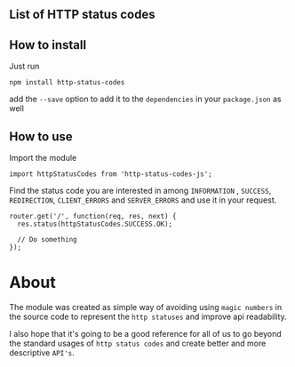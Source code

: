## List of HTTP status codes

## How to install

Just run

```shell
npm install http-status-codes
```

add the `--save` option to add it to the `dependencies` in your `package.json` as well

## How to use

Import the module

```ecmascript 6
import httpStatusCodes from 'http-status-codes-js';
```

Find the status code you are interested in among `INFORMATION`
, `SUCCESS`, `REDIRECTION`, `CLIENT_ERRORS` and `SERVER_ERRORS` and use
it in your request.

```ecmascript 6
router.get('/', function(req, res, next) {
  res.status(httpStatusCodes.SUCCESS.OK);
  
  // Do something
});

```

# About

The module was created as simple way of avoiding using `magic numbers`
in the source code to represent the `http statuses` and improve
api readability.

I also hope that it's going to be a good reference for all of us
to go beyond the standard usages of `http status codes` and create
better and more descriptive `API's`.